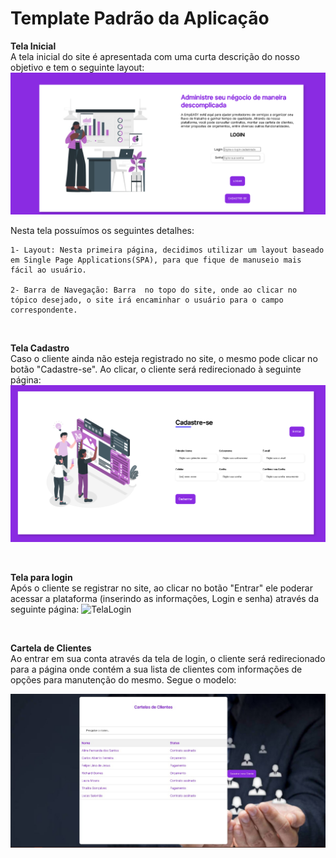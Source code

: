 # Template Padrão da Aplicação



**Tela Inicial**<br>
A tela inicial do site é apresentada com uma curta descrição do nosso objetivo e tem o seguinte layout:
![TelaInicial](https://github.com/ICEI-PUC-Minas-PMV-ADS/pmv-ads-2022-2-e2-proj-int-t6-gestao-adm-para-prestadores-de-servicos/blob/f6b7bf6caa9fcb7d2db5d44fe45b5e388930b97a/docs/img/Index.png)

Nesta tela possuímos os seguintes detalhes:

    1- Layout: Nesta primeira página, decidimos utilizar um layout baseado em Single Page Applications(SPA), para que fique de manuseio mais fácil ao usuário.

    2- Barra de Navegação: Barra  no topo do site, onde ao clicar no tópico desejado, o site irá encaminhar o usuário para o campo correspondente.
    
 <br>
 
 **Tela Cadastro** <br>
Caso o cliente ainda não esteja registrado no site, o mesmo pode clicar no botão "Cadastre-se". Ao clicar, o cliente será redirecionado à seguinte página:
![TelaCadastro](https://github.com/ICEI-PUC-Minas-PMV-ADS/pmv-ads-2022-2-e2-proj-int-t6-gestao-adm-para-prestadores-de-servicos/blob/c99dcb7f42c8f39f4d37a45bdf603617b1dd2c4d/docs/img/Tela%20Cadastro.png)

<br>

**Tela para login** <br>
Após o cliente se registrar no site, ao clicar no botão "Entrar" ele poderar acessar a plataforma (inserindo as informações, Login e senha) através da seguinte página:
![TelaLogin](https://github.com/ICEI-PUC-Minas-PMV-ADS/pmv-ads-2022-2-e2-proj-int-t6-gestao-adm-para-prestadores-de-servicos/blob/c99dcb7f42c8f39f4d37a45bdf603617b1dd2c4d/docs/img/Login%20Usu%C3%A1rio.png)

<br>


**Cartela de Clientes** <br>
Ao entrar em sua conta através da tela de login, o cliente será redirecionado para a página onde contém a sua lista de clientes com informações de opções para manutenção do mesmo. Segue o modelo:

![ListaDeClientes](https://github.com/ICEI-PUC-Minas-PMV-ADS/pmv-ads-2022-2-e2-proj-int-t6-gestao-adm-para-prestadores-de-servicos/blob/c0526f59e73ed77e6d2808131fc0b534389c3115/docs/img/Lista%20de%20Clientes.jpg)

<br>
